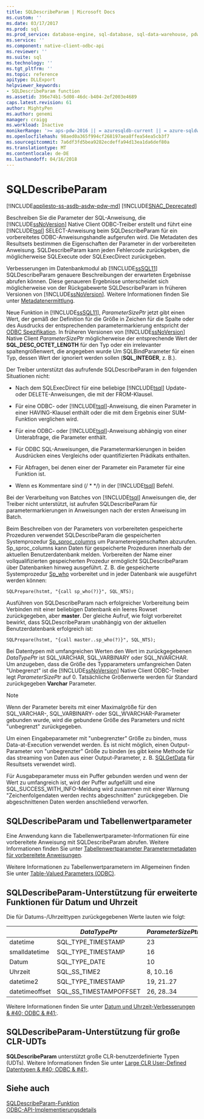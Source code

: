 ```yaml
---
title: SQLDescribeParam | Microsoft Docs
ms.custom: ''
ms.date: 03/17/2017
ms.prod: sql
ms.prod_service: database-engine, sql-database, sql-data-warehouse, pdw
ms.service: ''
ms.component: native-client-odbc-api
ms.reviewer: ''
ms.suite: sql
ms.technology: ''
ms.tgt_pltfrm: ''
ms.topic: reference
apitype: DLLExport
helpviewer_keywords:
- SQLDescribeParam function
ms.assetid: 396e74b1-5d08-46dc-b404-2ef2003e4689
caps.latest.revision: 61
author: MightyPen
ms.author: genemi
manager: craigg
ms.workload: Inactive
monikerRange: '>= aps-pdw-2016 || = azuresqldb-current || = azure-sqldw-latest || >= sql-server-2016 || = sqlallproducts-allversions'
ms.openlocfilehash: 98aed0a365f994cf268197aea8ffea54ea5cb3f7
ms.sourcegitcommit: 7a6df3fd5bea9282ecdeffa94d13ea1da6def80a
ms.translationtype: MT
ms.contentlocale: de-DE
ms.lasthandoff: 04/16/2018
---
```

# <a name="sqldescribeparam"></a>SQLDescribeParam
[!INCLUDE[appliesto-ss-asdb-asdw-pdw-md](../../includes/appliesto-ss-asdb-asdw-pdw-md.md)]
[!INCLUDE[SNAC_Deprecated](../../includes/snac-deprecated.md)]

  Beschreiben Sie die Parameter der SQL-Anweisung, die [!INCLUDE[ssNoVersion](../../includes/ssnoversion-md.md)] Native Client ODBC-Treiber erstellt und führt eine [!INCLUDE[tsql](../../includes/tsql-md.md)] SELECT-Anweisung beim SQLDescribeParam für ein vorbereitetes ODBC-Anweisungshandle aufgerufen wird. Die Metadaten des Resultsets bestimmen die Eigenschaften der Parameter in der vorbereiteten Anweisung. SQLDescribeParam kann jeden Fehlercode zurückgeben, die möglicherweise SQLExecute oder SQLExecDirect zurückgeben.  
  
 Verbesserungen im Datenbankmodul ab [!INCLUDE[ssSQL11](../../includes/sssql11-md.md)] SQLDescribeParam genauere Beschreibungen der erwarteten Ergebnisse abrufen können. Diese genaueren Ergebnisse unterscheidet sich möglicherweise von der Rückgabewerte SQLDescribeParam in früheren Versionen von [!INCLUDE[ssNoVersion](../../includes/ssnoversion-md.md)]. Weitere Informationen finden Sie unter [Metadatenermittlung](../../relational-databases/native-client/features/metadata-discovery.md).  
  
 Neue Funktion in [!INCLUDE[ssSQL11](../../includes/sssql11-md.md)], *ParameterSizePtr* jetzt gibt einen Wert, der gemäß der Definition für die Größe in Zeichen für die Spalte oder des Ausdrucks der entsprechenden parametermarkierung entspricht der [ODBC Spezifikation](http://go.microsoft.com/fwlink/?LinkId=207044). In früheren Versionen von [!INCLUDE[ssNoVersion](../../includes/ssnoversion-md.md)] Native Client *ParameterSizePtr* möglicherweise der entsprechende Wert der **SQL_DESC_OCTET_LENGTH** für den Typ oder ein irrelevanter spaltengrößenwert, die angegeben wurde Um SQLBindParameter für einen Typ, dessen Wert der ignoriert werden sollen (**SQL_INTEGER**, z. B.).  
  
 Der Treiber unterstützt das aufrufende SQLDescribeParam in den folgenden Situationen nicht:  
  
-   Nach dem SQLExecDirect für eine beliebige [!INCLUDE[tsql](../../includes/tsql-md.md)] Update- oder DELETE-Anweisungen, die mit der FROM-Klausel.  
  
-   Für eine ODBC- oder [!INCLUDE[tsql](../../includes/tsql-md.md)]-Anweisung, die einen Parameter in einer HAVING-Klausel enthält oder die mit dem Ergebnis einer SUM-Funktion verglichen wird.  
  
-   Für eine ODBC- oder [!INCLUDE[tsql](../../includes/tsql-md.md)]-Anweisung abhängig von einer Unterabfrage, die Parameter enthält.  
  
-   Für ODBC SQL-Anweisungen, die Parametermarkierungen in beiden Ausdrücken eines Vergleichs oder quantifizierten Prädikats enthalten.  
  
-   Für Abfragen, bei denen einer der Parameter ein Parameter für eine Funktion ist.  
  
-   Wenn es Kommentare sind (/ * \*/) in der [!INCLUDE[tsql](../../includes/tsql-md.md)] Befehl.  
  
 Bei der Verarbeitung von Batches von [!INCLUDE[tsql](../../includes/tsql-md.md)] Anweisungen die, der Treiber nicht unterstützt, ist aufrufen SQLDescribeParam für parametermarkierungen in Anweisungen nach der ersten Anweisung im Batch.  
  
 Beim Beschreiben von der Parameters von vorbereiteten gespeicherte Prozeduren verwendet SQLDescribeParam die gespeicherten Systemprozedur [Sp_sproc_columns](../../relational-databases/system-stored-procedures/sp-sproc-columns-transact-sql.md) um Parametereigenschaften abzurufen. Sp_sproc_columns kann Daten für gespeicherte Prozeduren innerhalb der aktuellen Benutzerdatenbank melden. Vorbereiten der Name einer vollqualifizierten gespeicherten Prozedur ermöglicht SQLDescribeParam über Datenbanken hinweg ausgeführt. Z. B. die gespeicherte Systemprozedur [Sp_who](../../relational-databases/system-stored-procedures/sp-who-transact-sql.md) vorbereitet und in jeder Datenbank wie ausgeführt werden können:  
  
```  
SQLPrepare(hstmt, "{call sp_who(?)}", SQL_NTS);  
```  
  
 Ausführen von SQLDescribeParam nach erfolgreicher Vorbereitung beim Verbinden mit einer beliebigen Datenbank ein leeres Rowset zurückgegeben, aber **master**. Der gleiche Aufruf, wie folgt vorbereitet bewirkt, dass SQLDescribeParam unabhängig von der aktuellen Benutzerdatenbank erfolgreich ist:  
  
```  
SQLPrepare(hstmt, "{call master..sp_who(?)}", SQL_NTS);  
```  
  
 Bei Datentypen mit umfangreichen Werten den Wert im zurückgegebenen *DataTypePtr* ist SQL_VARCHAR, SQL_VARBINARY oder SQL_NVARCHAR. Um anzugeben, dass die Größe des Typparameters umfangreichen Daten "Unbegrenzt" ist die [!INCLUDE[ssNoVersion](../../includes/ssnoversion-md.md)] Native Client ODBC-Treiber legt *ParameterSizePtr* auf 0. Tatsächliche Größenwerte werden für Standard zurückgegeben **Varchar** Parameter.  
  
> [!NOTE]  
>  Wenn der Parameter bereits mit einer Maximalgröße für den SQL_VARCHAR-, SQL_VARBINARY- oder SQL_WVARCHAR-Parameter gebunden wurde, wird die gebundene Größe des Parameters und nicht "unbegrenzt" zurückgegeben.  
  
 Um einen Eingabeparameter mit "unbegrenzter" Größe zu binden, muss Data-at-Execution verwendet werden. Es ist nicht möglich, einen Output-Parameter von "unbegrenzter" Größe zu binden (es gibt keine Methode für das streaming von Daten aus einer Output-Parameter, z. B. [SQLGetData](../../relational-databases/native-client-odbc-api/sqlgetdata.md) für Resultsets verwendet wird).  
  
 Für Ausgabeparameter muss ein Puffer gebunden werden und wenn der Wert zu umfangreich ist, wird der Puffer aufgefüllt und eine SQL_SUCCESS_WITH_INFO-Meldung wird zusammen mit einer Warnung "Zeichenfolgendaten werden rechts abgeschnitten" zurückgegeben. Die abgeschnittenen Daten werden anschließend verworfen.  
  
## <a name="sqldescribeparam-and-table-valued-parameters"></a>SQLDescribeParam und Tabellenwertparameter  
 Eine Anwendung kann die Tabellenwertparameter-Informationen für eine vorbereitete Anweisung mit SQLDescribeParam abrufen. Weitere Informationen finden Sie unter [Tabellenwertparameter Parametermetadaten für vorbereitete Anweisungen](../../relational-databases/native-client-odbc-table-valued-parameters/table-valued-parameter-metadata-for-prepared-statements.md).  
  
 Weitere Informationen zu Tabellenwertparametern im Allgemeinen finden Sie unter [Table-Valued Parameters &#40;ODBC&#41;](../../relational-databases/native-client-odbc-table-valued-parameters/table-valued-parameters-odbc.md).  
  
## <a name="sqldescribeparam-support-for-enhanced-date-and-time-features"></a>SQLDescribeParam-Unterstützung für erweiterte Funktionen für Datum und Uhrzeit  
 Die für Datums-/Uhrzeittypen zurückgegebenen Werte lauten wie folgt:  
  
||*DataTypePtr*|*ParameterSizePtr*|*DecimalDigitsPtr*|  
|-|-------------------|------------------------|------------------------|  
|datetime|SQL_TYPE_TIMESTAMP|23|3|  
|smalldatetime|SQL_TYPE_TIMESTAMP|16|0|  
|Datum|SQL_TYPE_DATE|10|0|  
|Uhrzeit|SQL_SS_TIME2|8, 10..16|0..7|  
|datetime2|SQL_TYPE_TIMESTAMP|19, 21..27|0..7|  
|datetimeoffset|SQL_SS_TIMESTAMPOFFSET|26, 28..34|0..7|  
  
 Weitere Informationen finden Sie unter [Datum und Uhrzeit-Verbesserungen & #40; ODBC & #41;](../../relational-databases/native-client-odbc-date-time/date-and-time-improvements-odbc.md).  
  
## <a name="sqldescribeparam-support-for-large-clr-udts"></a>SQLDescribeParam-Unterstützung für große CLR-UDTs  
 **SQLDescribeParam** unterstützt große CLR-benutzerdefinierte Typen (UDTs). Weitere Informationen finden Sie unter [Large CLR User-Defined Datentypen & #40; ODBC & #41;](../../relational-databases/native-client/odbc/large-clr-user-defined-types-odbc.md).  
  
## <a name="see-also"></a>Siehe auch  
 [SQLDescribeParam-Funktion](http://go.microsoft.com/fwlink/?LinkId=59339)   
 [ODBC-API-Implementierungsdetails](../../relational-databases/native-client-odbc-api/odbc-api-implementation-details.md)  
  
  
